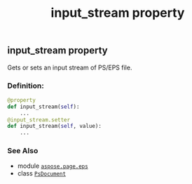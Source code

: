 ﻿---
title: input_stream property
second_title: Aspose.Page for Python via .NET API References
description: 
type: docs
weight: 530
url: /python-net/aspose.page.eps/psdocument/input_stream/
is_root: false
---

## input_stream property


Gets or sets an input stream of PS/EPS file.
### Definition:
```python
@property
def input_stream(self):
    ...
@input_stream.setter
def input_stream(self, value):
    ...
```

### See Also
* module [`aspose.page.eps`](../../)
* class [`PsDocument`](/page/python-net/aspose.page.eps/psdocument)
